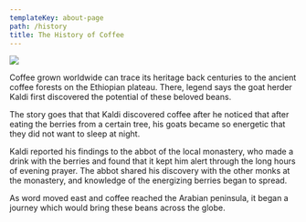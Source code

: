 ```yaml
---
templateKey: about-page
path: /history
title: The History of Coffee
---
```

![](/img/c8n10h4o2.jpg)



Coffee grown worldwide can trace its heritage back centuries to the ancient coffee forests on the Ethiopian plateau. There, legend says the goat herder Kaldi first discovered the potential of these beloved beans. 

The story goes that that Kaldi discovered coffee after he noticed that after eating the berries from a certain tree, his goats became so energetic that they did not want to sleep at night. 

Kaldi reported his findings to the abbot of the local monastery, who made a drink with the berries and found that it kept him alert through the long hours of evening prayer. The abbot shared his discovery with the other monks at the monastery, and knowledge of the energizing berries began to spread.

As word moved east and coffee reached the Arabian peninsula, it began a journey which would bring these beans across the globe.